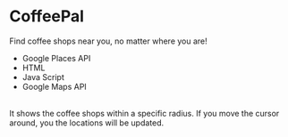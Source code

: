 # CoffeePal
Find coffee shops near you, no matter where you are!
- Google Places API
- HTML
- Java Script
- Google Maps API

<br>
It shows the coffee shops within a specific radius.
If you move the cursor around, you the locations will be updated.
